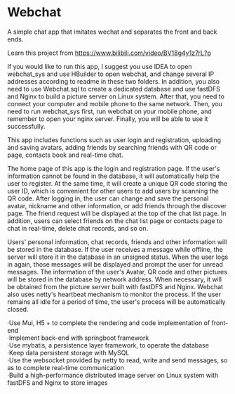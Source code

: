 # Webchat
A simple chat app that imitates wechat and separates the front and back ends.

Learn this project from https://www.bilibili.com/video/BV18g4y1z7rL?p

If you would like to run this app, I suggest you use IDEA to open webchat_sys and use HBuilder to open webchat, and change several IP addresses according to readme in these two folders. In addition, you also need to use Webchat.sql to create a dedicated database and use fastDFS and Nginx to build a picture server on Linux system. After that, you need to connect your computer and mobile phone to the same network. Then, you need to run webchat_sys first, run webchat on your mobile phone, and remember to open your nginx server. Finally, you will be able to use it successfully.


This app includes functions such as user login and registration, uploading and saving avatars, adding friends by searching friends with QR code or page, contacts book and real-time chat.

The home page of this app is the login and registration page. If the user's information cannot be found in the database, it will automatically help the user to register. At the same time, it will create a unique QR code storing the user ID, which is convenient for other users to add users by scanning the QR code. After logging in, the user can change and save the personal avatar, nickname and other information, or add friends through the discover page. The friend request will be displayed at the top of the chat list page. In addition, users can select friends on the chat list page or contacts page to chat in real-time, delete chat records, and so on.

Users' personal information, chat records, friends and other information will be stored in the database. If the user receives a message while offline, the server will store it in the database in an unsigned status. When the user logs in again, those messages will be displayed and prompt the user for unread messages. The information of the user's Avatar, QR code and other pictures will be stored in the database by network address. When necessary, it will be obtained from the picture server built with fastDFS and Nginx. Webchat also uses netty's heartbeat mechanism to monitor the process. If the user remains all idle for a period of time, the user's process will be automatically closed.


·Use Mui, H5 + to complete the rendering and code implementation of front-end   
·Implement back-end with springboot framework   
·Use mybatis, a persistence layer framework, to operate the database   
·Keep data persistent storage with MySQL   
·Use the websocket provided by netty to read, write and send messages, so as to complete real-time communication   
·Build a high-performance distributed image server on Linux system with fastDFS and Nginx to store images
